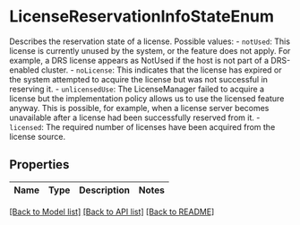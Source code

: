 # LicenseReservationInfoStateEnum

Describes the reservation state of a license.  Possible values: - `notUsed`: This license is currently unused by the system, or the feature does not   apply.      For example, a DRS license appears as NotUsed if the host is not   part of a DRS-enabled cluster. - `noLicense`: This indicates that the license has expired or the system attempted to acquire   the license but was not successful in reserving it. - `unlicensedUse`: The LicenseManager failed to acquire a license but the implementation   policy allows us to use the licensed feature anyway.      This is possible, for   example, when a license server becomes unavailable after a license had been   successfully reserved from it. - `licensed`: The required number of licenses have been acquired from the license source. 

## Properties
Name | Type | Description | Notes
------------ | ------------- | ------------- | -------------

[[Back to Model list]](../README.md#documentation-for-models) [[Back to API list]](../README.md#documentation-for-api-endpoints) [[Back to README]](../README.md)


